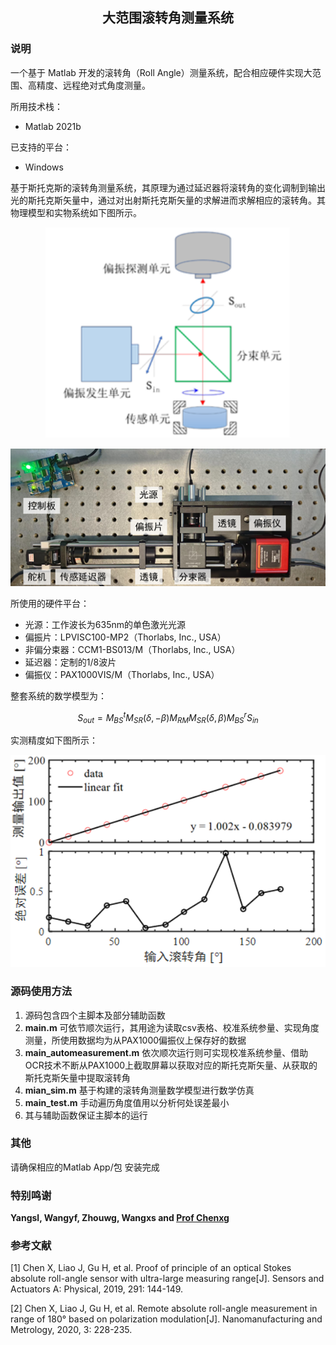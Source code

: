 <h2 align="center">大范围滚转角测量系统</h2>

### 说明

一个基于 Matlab 开发的滚转角（Roll Angle）测量系统，配合相应硬件实现大范围、高精度、远程绝对式角度测量。

所用技术栈：

- Matlab 2021b

已支持的平台：

- Windows

基于斯托克斯的滚转角测量系统，其原理为通过延迟器将滚转角的变化调制到输出光的斯托克斯矢量中，通过对出射斯托克斯矢量的求解进而求解相应的滚转角。其物理模型和实物系统如下图所示。

<p align="center"><img src="images\物理模型.png" alt="物理模型" style="zoom:150%;"></p>

<p align="center"><img src="images\系统实物.png" alt="系统实物" style="zoom:130%;"></p>

所使用的硬件平台：
- 光源：工作波长为635nm的单色激光光源
- 偏振片：LPVISC100-MP2（Thorlabs, Inc., USA）
- 非偏分束器：CCM1-BS013/M（Thorlabs, Inc., USA）
- 延迟器：定制的1/8波片
- 偏振仪：PAX1000VIS/M（Thorlabs, Inc., USA）

整套系统的数学模型为：

$$S_{out}=M_{B S}^{t} M_{S R}(\delta,-\beta) M_{R M} M_{S R}(\delta, \beta) M_{B S}^{r} S_{in} $$

实测精度如下图所示：

<p align="center"><img src="images\实测精度.png" alt="实测精度" style="zoom:120%;"></p>

### 源码使用方法

1. 源码包含四个主脚本及部分辅助函数
2. **main.m** 可依节顺次运行，其用途为读取csv表格、校准系统参量、实现角度测量，所使用数据均为从PAX1000偏振仪上保存好的数据
3. **main_automeasurement.m** 依次顺次运行则可实现校准系统参量、借助OCR技术不断从PAX1000上截取屏幕以获取对应的斯托克斯矢量、从获取的斯托克斯矢量中提取滚转角
4. **mian_sim.m** 基于构建的滚转角测量数学模型进行数学仿真
5. **main_test.m** 手动遍历角度值用以分析何处误差最小
6. 其与辅助函数保证主脚本的运行

### 其他

请确保相应的Matlab App/包 安装完成

### 特别鸣谢

**Yangsl, Wangyf, Zhouwg, Wangxs and [Prof Chenxg](https://github.com/xiuguochen "Prof. Dr. Xiuguo Chen")**

### 参考文献

[1] Chen X, Liao J, Gu H, et al. Proof of principle of an optical Stokes absolute roll-angle sensor with ultra-large measuring range[J]. Sensors and Actuators A: Physical, 2019, 291: 144-149.

[2] Chen X, Liao J, Gu H, et al. Remote absolute roll-angle measurement in range of 180° based on polarization modulation[J]. Nanomanufacturing and Metrology, 2020, 3: 228-235.


